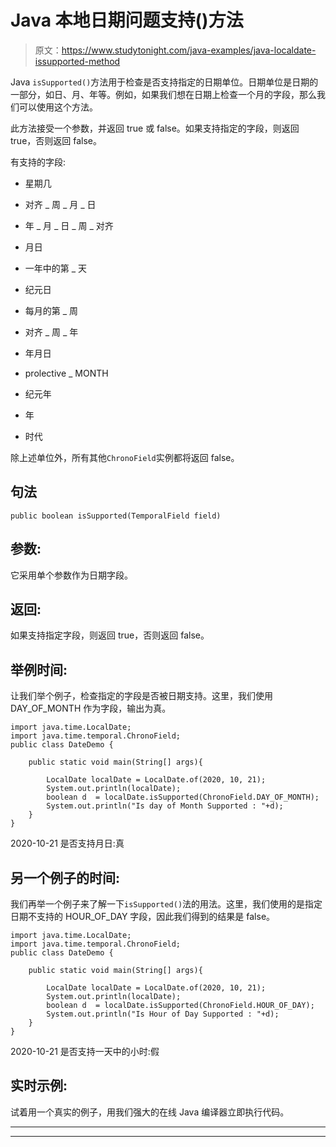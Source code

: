 # Java 本地日期问题支持()方法

> 原文：<https://www.studytonight.com/java-examples/java-localdate-issupported-method>

Java `isSupported()`方法用于检查是否支持指定的日期单位。日期单位是日期的一部分，如日、月、年等。例如，如果我们想在日期上检查一个月的字段，那么我们可以使用这个方法。

此方法接受一个参数，并返回 true 或 false。如果支持指定的字段，则返回 true，否则返回 false。

有支持的字段:

*   星期几

*   对齐 _ 周 _ 月 _ 日

*   年 _ 月 _ 日 _ 周 _ 对齐

*   月日

*   一年中的第 _ 天

*   纪元日

*   每月的第 _ 周

*   对齐 _ 周 _ 年

*   年月日

*   prolective _ MONTH

*   纪元年

*   年

*   时代

除上述单位外，所有其他`ChronoField`实例都将返回 false。

## 句法

```
public boolean isSupported(TemporalField field)
```

## 参数:

它采用单个参数作为日期字段。

## 返回:

如果支持指定字段，则返回 true，否则返回 false。

## 举例时间:

让我们举个例子，检查指定的字段是否被日期支持。这里，我们使用 DAY_OF_MONTH 作为字段，输出为真。

```
import java.time.LocalDate;
import java.time.temporal.ChronoField; 
public class DateDemo {

	public static void main(String[] args){  

		LocalDate localDate = LocalDate.of(2020, 10, 21);
		System.out.println(localDate);
		boolean d  = localDate.isSupported(ChronoField.DAY_OF_MONTH);
		System.out.println("Is day of Month Supported : "+d);
	}
}
```

2020-10-21
是否支持月日:真

## 另一个例子的时间:

我们再举一个例子来了解一下`isSupported()`法的用法。这里，我们使用的是指定日期不支持的 HOUR_OF_DAY 字段，因此我们得到的结果是 false。

```
import java.time.LocalDate;
import java.time.temporal.ChronoField; 
public class DateDemo {

	public static void main(String[] args){  

		LocalDate localDate = LocalDate.of(2020, 10, 21);
		System.out.println(localDate);
		boolean d  = localDate.isSupported(ChronoField.HOUR_OF_DAY);
		System.out.println("Is Hour of Day Supported : "+d);
	}
}
```

2020-10-21
是否支持一天中的小时:假

## 实时示例:

试着用一个真实的例子，用我们强大的在线 Java 编译器立即执行代码。

* * *

* * *